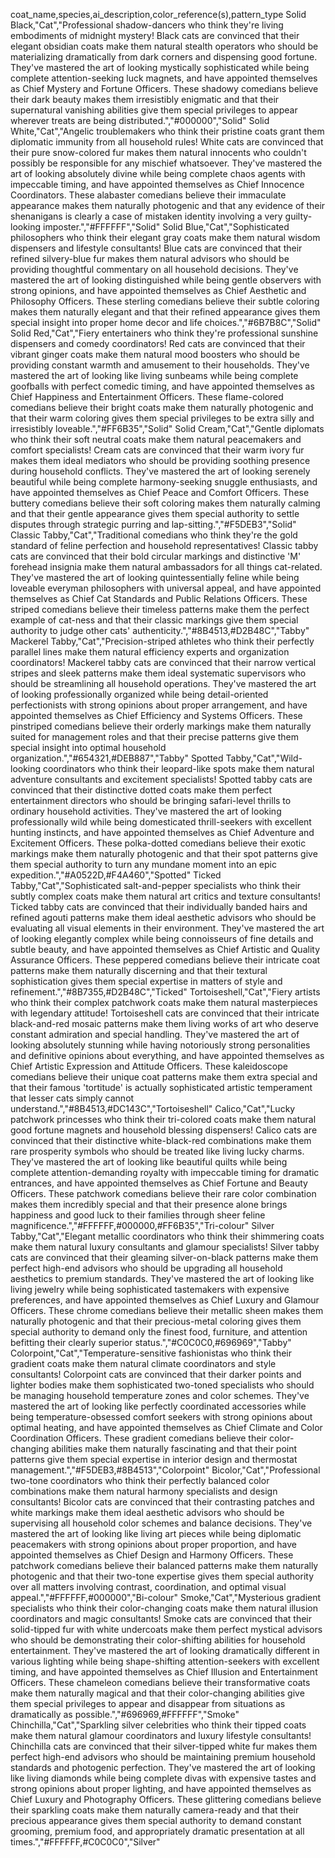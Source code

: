 coat_name,species,ai_description,color_reference(s),pattern_type
Solid Black,"Cat","Professional shadow-dancers who think they're living embodiments of midnight mystery! Black cats are convinced that their elegant obsidian coats make them natural stealth operators who should be materializing dramatically from dark corners and dispensing good fortune. They've mastered the art of looking mystically sophisticated while being complete attention-seeking luck magnets, and have appointed themselves as Chief Mystery and Fortune Officers. These shadowy comedians believe their dark beauty makes them irresistibly enigmatic and that their supernatural vanishing abilities give them special privileges to appear wherever treats are being distributed.","#000000","Solid"
Solid White,"Cat","Angelic troublemakers who think their pristine coats grant them diplomatic immunity from all household rules! White cats are convinced that their pure snow-colored fur makes them natural innocents who couldn't possibly be responsible for any mischief whatsoever. They've mastered the art of looking absolutely divine while being complete chaos agents with impeccable timing, and have appointed themselves as Chief Innocence Coordinators. These alabaster comedians believe their immaculate appearance makes them naturally photogenic and that any evidence of their shenanigans is clearly a case of mistaken identity involving a very guilty-looking imposter.","#FFFFFF","Solid"
Solid Blue,"Cat","Sophisticated philosophers who think their elegant gray coats make them natural wisdom dispensers and lifestyle consultants! Blue cats are convinced that their refined silvery-blue fur makes them natural advisors who should be providing thoughtful commentary on all household decisions. They've mastered the art of looking distinguished while being gentle observers with strong opinions, and have appointed themselves as Chief Aesthetic and Philosophy Officers. These sterling comedians believe their subtle coloring makes them naturally elegant and that their refined appearance gives them special insight into proper home decor and life choices.","#6B7B8C","Solid"
Solid Red,"Cat","Fiery entertainers who think they're professional sunshine dispensers and comedy coordinators! Red cats are convinced that their vibrant ginger coats make them natural mood boosters who should be providing constant warmth and amusement to their households. They've mastered the art of looking like living sunbeams while being complete goofballs with perfect comedic timing, and have appointed themselves as Chief Happiness and Entertainment Officers. These flame-colored comedians believe their bright coats make them naturally photogenic and that their warm coloring gives them special privileges to be extra silly and irresistibly loveable.","#FF6B35","Solid"
Solid Cream,"Cat","Gentle diplomats who think their soft neutral coats make them natural peacemakers and comfort specialists! Cream cats are convinced that their warm ivory fur makes them ideal mediators who should be providing soothing presence during household conflicts. They've mastered the art of looking serenely beautiful while being complete harmony-seeking snuggle enthusiasts, and have appointed themselves as Chief Peace and Comfort Officers. These buttery comedians believe their soft coloring makes them naturally calming and that their gentle appearance gives them special authority to settle disputes through strategic purring and lap-sitting.","#F5DEB3","Solid"
Classic Tabby,"Cat","Traditional comedians who think they're the gold standard of feline perfection and household representatives! Classic tabby cats are convinced that their bold circular markings and distinctive 'M' forehead insignia make them natural ambassadors for all things cat-related. They've mastered the art of looking quintessentially feline while being loveable everyman philosophers with universal appeal, and have appointed themselves as Chief Cat Standards and Public Relations Officers. These striped comedians believe their timeless patterns make them the perfect example of cat-ness and that their classic markings give them special authority to judge other cats' authenticity.","#8B4513,#D2B48C","Tabby"
Mackerel Tabby,"Cat","Precision-striped athletes who think their perfectly parallel lines make them natural efficiency experts and organization coordinators! Mackerel tabby cats are convinced that their narrow vertical stripes and sleek patterns make them ideal systematic supervisors who should be streamlining all household operations. They've mastered the art of looking professionally organized while being detail-oriented perfectionists with strong opinions about proper arrangement, and have appointed themselves as Chief Efficiency and Systems Officers. These pinstriped comedians believe their orderly markings make them naturally suited for management roles and that their precise patterns give them special insight into optimal household organization.","#654321,#DEB887","Tabby"
Spotted Tabby,"Cat","Wild-looking coordinators who think their leopard-like spots make them natural adventure consultants and excitement specialists! Spotted tabby cats are convinced that their distinctive dotted coats make them perfect entertainment directors who should be bringing safari-level thrills to ordinary household activities. They've mastered the art of looking professionally wild while being domesticated thrill-seekers with excellent hunting instincts, and have appointed themselves as Chief Adventure and Excitement Officers. These polka-dotted comedians believe their exotic markings make them naturally photogenic and that their spot patterns give them special authority to turn any mundane moment into an epic expedition.","#A0522D,#F4A460","Spotted"
Ticked Tabby,"Cat","Sophisticated salt-and-pepper specialists who think their subtly complex coats make them natural art critics and texture consultants! Ticked tabby cats are convinced that their individually banded hairs and refined agouti patterns make them ideal aesthetic advisors who should be evaluating all visual elements in their environment. They've mastered the art of looking elegantly complex while being connoisseurs of fine details and subtle beauty, and have appointed themselves as Chief Artistic and Quality Assurance Officers. These peppered comedians believe their intricate coat patterns make them naturally discerning and that their textural sophistication gives them special expertise in matters of style and refinement.","#8B7355,#D2B48C","Ticked"
Tortoiseshell,"Cat","Fiery artists who think their complex patchwork coats make them natural masterpieces with legendary attitude! Tortoiseshell cats are convinced that their intricate black-and-red mosaic patterns make them living works of art who deserve constant admiration and special handling. They've mastered the art of looking absolutely stunning while having notoriously strong personalities and definitive opinions about everything, and have appointed themselves as Chief Artistic Expression and Attitude Officers. These kaleidoscope comedians believe their unique coat patterns make them extra special and that their famous 'tortitude' is actually sophisticated artistic temperament that lesser cats simply cannot understand.","#8B4513,#DC143C","Tortoiseshell"
Calico,"Cat","Lucky patchwork princesses who think their tri-colored coats make them natural good fortune magnets and household blessing dispensers! Calico cats are convinced that their distinctive white-black-red combinations make them rare prosperity symbols who should be treated like living lucky charms. They've mastered the art of looking like beautiful quilts while being complete attention-demanding royalty with impeccable timing for dramatic entrances, and have appointed themselves as Chief Fortune and Beauty Officers. These patchwork comedians believe their rare color combination makes them incredibly special and that their presence alone brings happiness and good luck to their families through sheer feline magnificence.","#FFFFFF,#000000,#FF6B35","Tri-colour"
Silver Tabby,"Cat","Elegant metallic coordinators who think their shimmering coats make them natural luxury consultants and glamour specialists! Silver tabby cats are convinced that their gleaming silver-on-black patterns make them perfect high-end advisors who should be upgrading all household aesthetics to premium standards. They've mastered the art of looking like living jewelry while being sophisticated tastemakers with expensive preferences, and have appointed themselves as Chief Luxury and Glamour Officers. These chrome comedians believe their metallic sheen makes them naturally photogenic and that their precious-metal coloring gives them special authority to demand only the finest food, furniture, and attention befitting their clearly superior status.","#C0C0C0,#696969","Tabby"
Colorpoint,"Cat","Temperature-sensitive fashionistas who think their gradient coats make them natural climate coordinators and style consultants! Colorpoint cats are convinced that their darker points and lighter bodies make them sophisticated two-toned specialists who should be managing household temperature zones and color schemes. They've mastered the art of looking like perfectly coordinated accessories while being temperature-obsessed comfort seekers with strong opinions about optimal heating, and have appointed themselves as Chief Climate and Color Coordination Officers. These gradient comedians believe their color-changing abilities make them naturally fascinating and that their point patterns give them special expertise in interior design and thermostat management.","#F5DEB3,#8B4513","Colorpoint"
Bicolor,"Cat","Professional two-tone coordinators who think their perfectly balanced color combinations make them natural harmony specialists and design consultants! Bicolor cats are convinced that their contrasting patches and white markings make them ideal aesthetic advisors who should be supervising all household color schemes and balance decisions. They've mastered the art of looking like living art pieces while being diplomatic peacemakers with strong opinions about proper proportion, and have appointed themselves as Chief Design and Harmony Officers. These patchwork comedians believe their balanced patterns make them naturally photogenic and that their two-tone expertise gives them special authority over all matters involving contrast, coordination, and optimal visual appeal.","#FFFFFF,#000000","Bi-colour"
Smoke,"Cat","Mysterious gradient specialists who think their color-changing coats make them natural illusion coordinators and magic consultants! Smoke cats are convinced that their solid-tipped fur with white undercoats make them perfect mystical advisors who should be demonstrating their color-shifting abilities for household entertainment. They've mastered the art of looking dramatically different in various lighting while being shape-shifting attention-seekers with excellent timing, and have appointed themselves as Chief Illusion and Entertainment Officers. These chameleon comedians believe their transformative coats make them naturally magical and that their color-changing abilities give them special privileges to appear and disappear from situations as dramatically as possible.","#696969,#FFFFFF","Smoke"
Chinchilla,"Cat","Sparkling silver celebrities who think their tipped coats make them natural glamour coordinators and luxury lifestyle consultants! Chinchilla cats are convinced that their silver-tipped white fur makes them perfect high-end advisors who should be maintaining premium household standards and photogenic perfection. They've mastered the art of looking like living diamonds while being complete divas with expensive tastes and strong opinions about proper lighting, and have appointed themselves as Chief Luxury and Photography Officers. These glittering comedians believe their sparkling coats make them naturally camera-ready and that their precious appearance gives them special authority to demand constant grooming, premium food, and appropriately dramatic presentation at all times.","#FFFFFF,#C0C0C0","Silver"